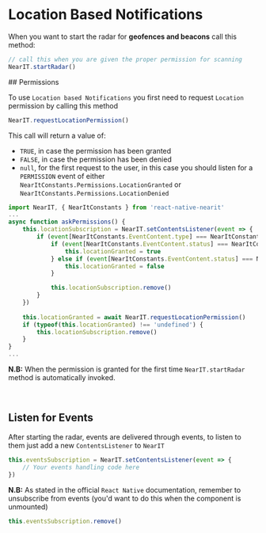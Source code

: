 # Location Based Notifications


When you want to start the radar for **geofences and beacons** call this method:

```js
// call this when you are given the proper permission for scanning
NearIT.startRadar()
```

## Permissions

To use `Location based Notifications` you first need to request `Location` permission by calling this method
```js
NearIT.requestLocationPermission()
```
This call will return a value of:

- `TRUE`, in case the permission has been granted
- `FALSE`, in case the permission has been denied 
- `null`, for the first request to the user, in this case you should listen for a `PERMISSION` event of either `NearItConstants.Permissions.LocationGranted` or `NearItConstants.Permissions.LocationDenied`

```js
import NearIT, { NearItConstants } from 'react-native-nearit'
...
async function askPermissions() {
    this.locationSubscription = NearIT.setContentsListener(event => {
        if (event[NearItConstants.EventContent.type] === NearItConstants.Events.PermissionStatus){
            if (event[NearItConstants.EventContent.status] === NearItConstants.Permissions.LocationGranted) {
                this.locationGranted = true
            } else if (event[NearItConstants.EventContent.status] === NearItConstants.Permissions.LocationDenied) {
                this.locationGranted = false
            }

            this.locationSubscription.remove()
        }
    })
    
    this.locationGranted = await NearIT.requestLocationPermission()
    if (typeof(this.locationGranted) !== 'undefined') {
        this.locationSubscription.remove()
    }
}
...

```
**N.B:** When the permission is granted for the first time `NearIT.startRadar` method is automatically invoked.

<br>

## Listen for Events

After starting the radar, events are delivered through events, to listen to them just add a new `ContentsListener` to `NearIT`
```js
this.eventsSubscription = NearIT.setContentsListener(event => {
    // Your events handling code here
})
```
**N.B:** As stated in the official `React Native` documentation, remember to unsubscribe from events (you'd want to do this when the component is unmounted)
```js
this.eventsSubscription.remove()
```